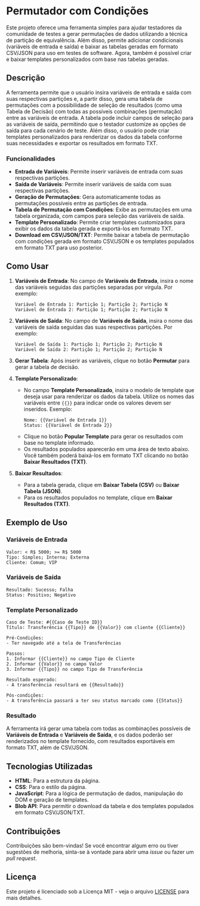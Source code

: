 # Permutador com Condições

Este projeto oferece uma ferramenta simples para ajudar testadores da comunidade de testes a gerar permutações de dados utilizando a técnica de partição de equivalência. Além disso, permite adicionar condicionais (variáveis de entrada e saída) e baixar as tabelas geradas em formato CSV/JSON para uso em testes de software. Agora, também é possível criar e baixar templates personalizados com base nas tabelas geradas.

## Descrição

A ferramenta permite que o usuário insira variáveis de entrada e saída com suas respectivas partições e, a partir disso, gera uma tabela de permutações com a possibilidade de seleção de resultados (como uma Tabela de Decisão) com todas as possíveis combinações (permutação) entre as variáveis de entrada. A tabela pode incluir campos de seleção para as variáveis de saída, permitindo que o testador customize as opções de saída para cada cenário de teste. Além disso, o usuário pode criar templates personalizados para renderizar os dados da tabela conforme suas necessidades e exportar os resultados em formato TXT.

### Funcionalidades

- **Entrada de Variáveis**: Permite inserir variáveis de entrada com suas respectivas partições.
- **Saída de Variáveis**: Permite inserir variáveis de saída com suas respectivas partições.
- **Geração de Permutações**: Gera automaticamente todas as permutações possíveis entre as partições de entrada.
- **Tabela de Permutação com Condições**: Exibe as permutações em uma tabela organizada, com campos para seleção das variáveis de saída.
- **Template Personalizado**: Permite criar templates customizados para exibir os dados da tabela gerada e exportá-los em formato TXT.
- **Download em CSV/JSON/TXT**: Permite baixar a tabela de permutação com condições gerada em formato CSV/JSON e os templates populados em formato TXT para uso posterior.

## Como Usar

1. **Variáveis de Entrada**: No campo de **Variáveis de Entrada**, insira o nome das variáveis seguidas das partições separadas por vírgula. Por exemplo:
    ```
    Variável de Entrada 1: Partição 1; Partição 2; Partição N
    Variável de Entrada 2: Partição 1; Partição 2; Partição N
    ```

2. **Variáveis de Saída**: No campo de **Variáveis de Saída**, insira o nome das variáveis de saída seguidas das suas respectivas partições. Por exemplo:
    ```
    Variável de Saída 1: Partição 1; Partição 2; Partição N
    Variável de Saída 2: Partição 1; Partição 2; Partição N
    ```

3. **Gerar Tabela**: Após inserir as variáveis, clique no botão **Permutar** para gerar a tabela de decisão.

4. **Template Personalizado**: 
   - No campo **Template Personalizado**, insira o modelo de template que deseja usar para renderizar os dados da tabela. Utilize os nomes das variáveis entre `{{}}` para indicar onde os valores devem ser inseridos. Exemplo:
     ```
     Nome: {{Variável de Entrada 1}}
     Status: {{Variável de Entrada 2}}
     ```
   - Clique no botão **Popular Template** para gerar os resultados com base no template informado.
   - Os resultados populados aparecerão em uma área de texto abaixo. Você também poderá baixá-los em formato TXT clicando no botão **Baixar Resultados (TXT)**.

5. **Baixar Resultados**: 
   - Para a tabela gerada, clique em **Baixar Tabela (CSV)** ou **Baixar Tabela (JSON)**.
   - Para os resultados populados no template, clique em **Baixar Resultados (TXT)**.

## Exemplo de Uso

### Variáveis de Entrada
```
Valor: < R$ 5000; >= R$ 5000
Tipo: Simples; Interna; Externa
Cliente: Comum; VIP
```

### Variáveis de Saída
```
Resultado: Sucesso; Falha
Status: Positivo; Negativo
```

### Template Personalizado
```
Caso de Teste: #{{Caso de Teste ID}}
Título: Transferência {{Tipo}} de {{Valor}} com cliente {{Cliente}}

Pré-Condições:
- Ter navegado até a tela de Transferências

Passos:
1. Informar {{Cliente}} no campo Tipo de Cliente
2. Informar {{Valor}} no campo Valor
3. Informar {{Tipo}} no campo Tipo de Transferência

Resultado esperado:
- A transferência resultará em {{Resultado}}

Pós-condições:
- A transferência passará a ter seu status marcado como {{Status}}
```

### Resultado
A ferramenta irá gerar uma tabela com todas as combinações possíveis de **Variáveis de Entrada** e **Variáveis de Saída**, e os dados poderão ser renderizados no template fornecido, com resultados exportáveis em formato TXT, além de CSV/JSON.

## Tecnologias Utilizadas

- **HTML**: Para a estrutura da página.
- **CSS**: Para o estilo da página.
- **JavaScript**: Para a lógica de permutação de dados, manipulação do DOM e geração de templates.
- **Blob API**: Para permitir o download da tabela e dos templates populados em formato CSV/JSON/TXT.

## Contribuições

Contribuições são bem-vindas! Se você encontrar algum erro ou tiver sugestões de melhoria, sinta-se à vontade para abrir uma *issue* ou fazer um *pull request*.

## Licença

Este projeto é licenciado sob a Licença MIT - veja o arquivo [LICENSE](LICENSE) para mais detalhes.
